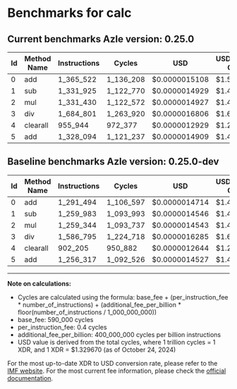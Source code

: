 # Benchmarks for calc

## Current benchmarks Azle version: 0.25.0

| Id  | Method Name | Instructions | Cycles    | USD           | USD/Million Calls | Change                           |
| --- | ----------- | ------------ | --------- | ------------- | ----------------- | -------------------------------- |
| 0   | add         | 1_365_522    | 1_136_208 | $0.0000015108 | $1.51             | <font color="red">+74_028</font> |
| 1   | sub         | 1_331_925    | 1_122_770 | $0.0000014929 | $1.49             | <font color="red">+71_942</font> |
| 2   | mul         | 1_331_430    | 1_122_572 | $0.0000014927 | $1.49             | <font color="red">+72_086</font> |
| 3   | div         | 1_684_801    | 1_263_920 | $0.0000016806 | $1.68             | <font color="red">+98_006</font> |
| 4   | clearall    | 955_944      | 972_377   | $0.0000012929 | $1.29             | <font color="red">+53_739</font> |
| 5   | add         | 1_328_094    | 1_121_237 | $0.0000014909 | $1.49             | <font color="red">+71_777</font> |

## Baseline benchmarks Azle version: 0.25.0-dev

| Id  | Method Name | Instructions | Cycles    | USD           | USD/Million Calls |
| --- | ----------- | ------------ | --------- | ------------- | ----------------- |
| 0   | add         | 1_291_494    | 1_106_597 | $0.0000014714 | $1.47             |
| 1   | sub         | 1_259_983    | 1_093_993 | $0.0000014546 | $1.45             |
| 2   | mul         | 1_259_344    | 1_093_737 | $0.0000014543 | $1.45             |
| 3   | div         | 1_586_795    | 1_224_718 | $0.0000016285 | $1.62             |
| 4   | clearall    | 902_205      | 950_882   | $0.0000012644 | $1.26             |
| 5   | add         | 1_256_317    | 1_092_526 | $0.0000014527 | $1.45             |

---

**Note on calculations:**

- Cycles are calculated using the formula: base_fee + (per_instruction_fee \* number_of_instructions) + (additional_fee_per_billion \* floor(number_of_instructions / 1_000_000_000))
- base_fee: 590_000 cycles
- per_instruction_fee: 0.4 cycles
- additional_fee_per_billion: 400_000_000 cycles per billion instructions
- USD value is derived from the total cycles, where 1 trillion cycles = 1 XDR, and 1 XDR = $1.329670 (as of October 24, 2024)

For the most up-to-date XDR to USD conversion rate, please refer to the [IMF website](https://www.imf.org/external/np/fin/data/rms_sdrv.aspx).
For the most current fee information, please check the [official documentation](https://internetcomputer.org/docs/current/developer-docs/gas-cost#execution).
